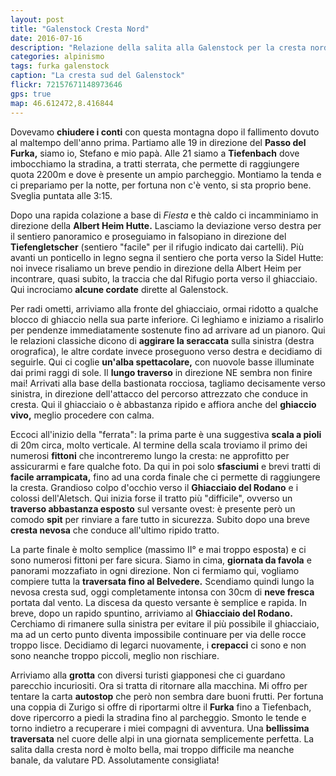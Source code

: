 ```yaml
---
layout: post
title: "Galenstock Cresta Nord"
date: 2016-07-16
description: "Relazione della salita alla Galenstock per la cresta nord con partenza da Tiefenbach e traversata fino al Belvedere del Ghiacciaio del Rodano."
categories: alpinismo
tags: furka galenstock
caption: "La cresta sud del Galenstock"
flickr: 72157671148973646
gps: true
map: 46.612472,8.416844
---
```


Dovevamo **chiudere i conti** con questa montagna dopo il fallimento dovuto al maltempo dell'anno prima. Partiamo alle 19 in direzione del **Passo del Furka,** siamo io, Stefano e mio papà. Alle 21 siamo a **Tiefenbach** dove imbocchiamo la stradina, a tratti sterrata, che permette di raggiungere quota 2200m e dove è presente un ampio parcheggio. Montiamo la tenda e ci prepariamo per la notte, per fortuna non c'è vento, si sta proprio bene. Sveglia puntata alle 3:15.

Dopo una rapida colazione a base di *Fiesta* e thè caldo ci incamminiamo in direzione della **Albert Heim Hutte.** Lasciamo la deviazione verso destra per il sentiero panoramico e proseguiamo in falsopiano in direzione del **Tiefengletscher** (sentiero "facile" per il rifugio indicato dai cartelli). Più avanti un ponticello in legno segna il sentiero che porta verso la Sidel Hutte: noi invece risaliamo un breve pendio in direzione della Albert Heim per incontrare, quasi subito, la traccia che dal Rifugio porta verso il ghiacciaio. Qui incrociamo **alcune cordate** dirette al Galenstock.

Per radi ometti, arriviamo alla fronte del ghiacciaio, ormai ridotto a qualche blocco di ghiaccio nella sua parte inferiore. Ci leghiamo e iniziamo a risalirlo per pendenze immediatamente sostenute fino ad arrivare ad un pianoro. Qui le relazioni classiche dicono di **aggirare la seraccata** sulla sinistra (destra orografica), le altre cordate invece proseguono verso destra e decidiamo di seguirle. Qui ci coglie **un'alba spettacolare,** con nuovole basse illuminate dai primi raggi di sole. Il **lungo traverso** in direzione NE sembra non finire mai! Arrivati alla base della bastionata rocciosa, tagliamo decisamente verso sinistra, in direzione dell'attacco del percorso attrezzato che conduce in cresta. Qui il ghiacciaio o è abbastanza ripido e affiora anche del **ghiaccio vivo,** meglio procedere con calma. 

Eccoci all'inizio della "ferrata": la prima parte è una suggestiva **scala a pioli** di 20m circa, molto verticale. Al termine della scala troviamo il primo dei numerosi **fittoni** che incontreremo lungo la cresta: ne approfitto per assicurarmi e fare qualche foto. Da qui in poi solo **sfasciumi** e brevi tratti di **facile arrampicata,** fino ad una corda finale che ci permette di raggiungere la cresta. Grandioso colpo d'occhio verso il **Ghiacciaio del Rodano** e i colossi dell'Aletsch. Qui inizia forse il tratto più "difficile", ovverso un **traverso abbastanza esposto** sul versante ovest: è presente però un comodo **spit** per rinviare a fare tutto in sicurezza. Subito dopo una breve **cresta nevosa** che conduce all'ultimo ripido tratto.

La parte finale è molto semplice (massimo II° e mai troppo esposta) e ci sono numerosi fittoni per fare sicura. Siamo in cima, **giornata da favola** e panorami mozzafiato in ogni direzione. Non ci fermiamo qui, vogliamo compiere tutta la **traversata fino al Belvedere.** Scendiamo quindi lungo la nevosa cresta sud, oggi completamente intonsa con 30cm di **neve fresca** portata dal vento. La discesa da questo versante è semplice e rapida. In breve, dopo un rapido spuntino, arriviamo al **Ghiacciaio del Rodano.** Cerchiamo di rimanere sulla sinistra per evitare il più possibile il ghiacciaio, ma ad un certo punto diventa impossibile continuare per via delle rocce troppo lisce. Decidiamo di legarci nuovamente, i **crepacci** ci sono e non sono neanche troppo piccoli, meglio non rischiare.

Arriviamo alla **grotta** con diversi turisti giapponesi che ci guardano parecchio incuriositi. Ora si tratta di ritornare alla macchina. Mi offro per tentare la carta **autostop** che però non sembra dare buoni frutti. Per fortuna una coppia di Zurigo si offre di riportarmi oltre il **Furka** fino a Tiefenbach, dove ripercorro a piedi la stradina fino al parcheggio. Smonto le tende e torno indietro a recuperare i miei compagni di avventura. Una **bellissima traversata** nel cuore delle alpi in una giornata semplicemente perfetta. La salita dalla cresta nord è molto bella, mai troppo difficile ma neanche banale, da valutare PD. Assolutamente consigliata! 

